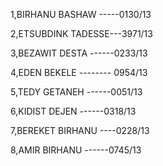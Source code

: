    1,BIRHANU BASHAW -----0130/13
   
   2,ETSUBDINK TADESSE---3971/13
   
   3,BEZAWIT DESTA ------0233/13
   
   4,EDEN BEKELE -------- 0954/13
   
   5,TEDY GETANEH  ------0051/13
   
   6,KIDIST DEJEN  ------0318/13
   
   7,BEREKET BIRHANU ----0228/13
   
   8,AMIR BIRHANU  ------0745/13
   
